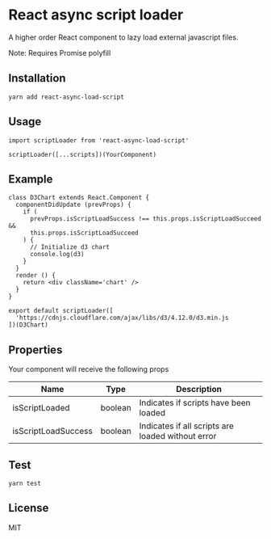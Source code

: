# React async script loader

A higher order React component to lazy load external javascript files.

Note: Requires Promise polyfill

## Installation

````
yarn add react-async-load-script
````

## Usage

````
import scriptLoader from 'react-async-load-script'

scriptLoader([...scripts])(YourComponent)
````

## Example

````
class D3Chart extends React.Component {
  componentDidUpdate (prevProps) {
    if (
      prevProps.isScriptLoadSuccess !== this.props.isScriptLoadSucceed && 
      this.props.isScriptLoadSucceed
    ) {
      // Initialize d3 chart
      console.log(d3)
    }
  }
  render () {
    return <div className='chart' />
  }
}

export default scriptLoader([
  'https://cdnjs.cloudflare.com/ajax/libs/d3/4.12.0/d3.min.js
])(D3Chart)
````

## Properties

Your component will receive the following props

|Name|Type|Description|
|----|----|-----------|
|isScriptLoaded|boolean|Indicates if scripts have been loaded|
|isScriptLoadSuccess|boolean|Indicates if all scripts are loaded without error|

## Test

````
yarn test
````

## License

MIT